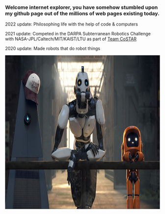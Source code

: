 ### Welcome internet explorer, you have somehow stumbled upon my github page out of the millions of web pages existing today.

2022 update: Philosophing life with the help of code & computers

2021 update: Competed in the DARPA Subterranean Robotics Challenge with NASA-JPL/Caltech/MIT/KAIST/LTU as part of [Team CoSTAR](https://costar.jpl.nasa.gov/)

2020 update: Made robots that do robot things

<p align='center'>
<a href="https://gustavojcorrea.com"><img height="500" src="https://github.com/gustavojcorrea/gustavojcorrea/blob/master/love_death_robots.jpg"></a>
</p>
